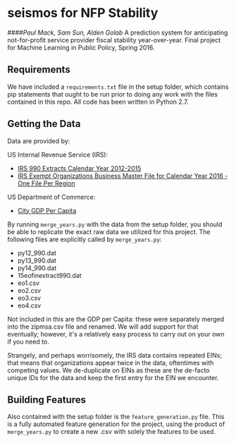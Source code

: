 # seismos for NFP Stability
####_Paul Mack, Sam Sun, Alden Golab_
A prediction system for anticipating not-for-profit service provider fiscal stability year-over-year. 
Final project for Machine Learning in Public Policy, Spring 2016.

## Requirements

We have included a `requirements.txt` file in the setup folder, which contains pip statements that ought to be run prior to doing any work with the files contained in this repo. All code has been written in Python 2.7. 

## Getting the Data

Data are provided by:

US Internal Revenue Service (IRS): 
+ [IRS 990 Extracts Calendar Year 2012-2015](https://www.irs.gov/uac/soi-tax-stats-annual-extract-of-tax-exempt-organization-financial-data)
+ [IRS Exempt Organizations Business Master File for Calendar Year 2016 - One File Per Region](https://www.irs.gov/Charities-&-Non-Profits/Exempt-Organizations-Business-Master-File-Extract-EO-BMF)

US Department of Commerce:
+ [City GDP Per Capita](http://www.bea.gov/regional/)

By running `merge_years.py` with the data from the setup folder, you should be able to replicate the exact raw data we utilized for this project. The following files are explicitly called by `merge_years.py`:

+ py12_990.dat
+ py13_990.dat
+ py14_990.dat
+ 15eofinextract990.dat
+ eo1.csv
+ eo2.csv
+ eo3.csv
+ eo4.csv

Not included in this are the GDP per Capita: these were separately merged into the zipmsa.csv file and renamed. We will add support for that eventually; however, it's a relatively easy process to carry out on your own if you need to. 

Strangely, and perhaps worrisomely, the IRS data contains repeated EINs; that means that organizations appear twice in the data, oftentimes with competing values. We de-duplicate on EINs as these are the de-facto unique IDs for the data and keep the first entry for the EIN we encounter. 

## Building Features

Also contained with the setup folder is the `feature_generation.py` file. This is a fully automated feature generation for the project, using the product of `merge_years.py` to create a new .csv with solely the features to be used. 
